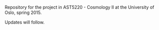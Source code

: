 Repository for the project in AST5220 - Cosmology II at the University of Oslo, spring 2015.

Updates will follow.
